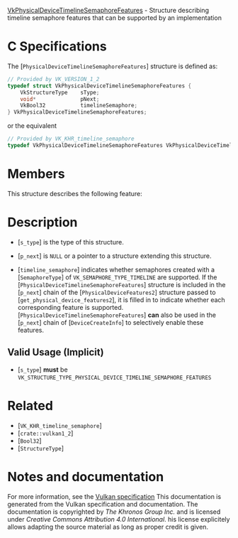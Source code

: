 [VkPhysicalDeviceTimelineSemaphoreFeatures](https://www.khronos.org/registry/vulkan/specs/1.3-extensions/man/html/VkPhysicalDeviceTimelineSemaphoreFeatures.html) - Structure describing timeline semaphore features that can be supported by an implementation

# C Specifications
The [`PhysicalDeviceTimelineSemaphoreFeatures`] structure is defined as:
```c
// Provided by VK_VERSION_1_2
typedef struct VkPhysicalDeviceTimelineSemaphoreFeatures {
    VkStructureType    sType;
    void*              pNext;
    VkBool32           timelineSemaphore;
} VkPhysicalDeviceTimelineSemaphoreFeatures;
```
or the equivalent
```c
// Provided by VK_KHR_timeline_semaphore
typedef VkPhysicalDeviceTimelineSemaphoreFeatures VkPhysicalDeviceTimelineSemaphoreFeaturesKHR;
```

# Members
This structure describes the following feature:

# Description
- [`s_type`] is the type of this structure.
- [`p_next`] is `NULL` or a pointer to a structure extending this structure.

- [`timeline_semaphore`] indicates whether semaphores created with a [`SemaphoreType`] of `VK_SEMAPHORE_TYPE_TIMELINE` are supported.
If the [`PhysicalDeviceTimelineSemaphoreFeatures`] structure is included in the [`p_next`] chain of the
[`PhysicalDeviceFeatures2`] structure passed to
[`get_physical_device_features2`], it is filled in to indicate whether each
corresponding feature is supported.
[`PhysicalDeviceTimelineSemaphoreFeatures`] **can**  also be used in the [`p_next`] chain of
[`DeviceCreateInfo`] to selectively enable these features.
## Valid Usage (Implicit)
-  [`s_type`] **must**  be `VK_STRUCTURE_TYPE_PHYSICAL_DEVICE_TIMELINE_SEMAPHORE_FEATURES`

# Related
- [`VK_KHR_timeline_semaphore`]
- [`crate::vulkan1_2`]
- [`Bool32`]
- [`StructureType`]

# Notes and documentation
For more information, see the [Vulkan specification](https://www.khronos.org/registry/vulkan/specs/1.3-extensions/html/vkspec.html)
This documentation is generated from the Vulkan specification and documentation.
The documentation is copyrighted by *The Khronos Group Inc.* and is licensed under *Creative Commons Attribution 4.0 International*.
his license explicitely allows adapting the source material as long as proper credit is given.
        